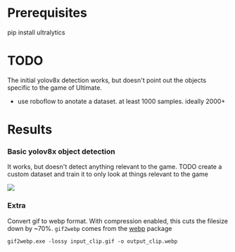 # Prerequisites
pip install ultralytics

# TODO
The initial yolov8x detection works, but doesn't point out the objects specific to the game of Ultimate.
- use roboflow to anotate a dataset. at least 1000 samples. ideally 2000+

# Results
### Basic yolov8x object detection
It works, but doesn't detect anything relevant to the game. TODO create a custom dataset and train it to only look at things relevant to the game
<!-- ![Output video of yolov8x](.\images\README\20240519_WUL_SFatSD_left_24_clip.webp) -->
<img src=".\images\README\20240519_WUL_SFatSD_left_24_clip.webp">

### Extra
Convert gif to webp format. With compression enabled, this cuts the filesize down by ~70%.
`gif2webp` comes from the [webp](https://developers.google.com/speed/webp/docs/gif2webp) package
```
gif2webp.exe -lossy input_clip.gif -o output_clip.webp
```
